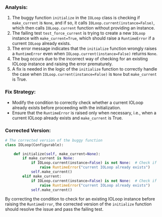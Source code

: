 ### Analysis:
1. The buggy function `initialize` in the `IOLoop` class is checking if `make_current` is `None`, and if so, it calls `IOLoop.current(instance=False)`, which then calls `IOLoop.current` function without providing an instance.
2. The failing test `test_force_current` is trying to create a new `IOLoop` instance with `make_current=True`, which should raise a `RuntimeError` if a current `IOLoop` already exists.
3. The error message indicates that the `initialize` function wrongly raises a `RuntimeError` even when `IOLoop.current(instance=False)` returns `None`.
4. The bug occurs due to the incorrect way of checking for an existing IOLoop instance and raising the error prematurely.
5. A fix is needed in the logic of the `initialize` function to correctly handle the case when `IOLoop.current(instance=False)` is `None` but `make_current` is True.

### Fix Strategy:
- Modify the condition to correctly check whether a current IOLoop already exists before proceeding with the initialization.
- Ensure that the `RuntimeError` is raised only when necessary, i.e., when a current IOLoop already exists and `make_current` is True.

### Corrected Version:
```python
# The corrected version of the buggy function
class IOLoop(Configurable):
    
    def initialize(self, make_current=None):
        if make_current is None:
            if IOLoop.current(instance=False) is not None:  # Check if a current IOLoop already exists
                raise RuntimeError("current IOLoop already exists")
            self.make_current()
        elif make_current:
            if IOLoop.current(instance=False) is not None:  # Check if a current IOLoop already exists
                raise RuntimeError("current IOLoop already exists")
            self.make_current()
```

By correcting the condition to check for an existing IOLoop instance before raising the `RuntimeError`, the corrected version of the `initialize` function should resolve the issue and pass the failing test.